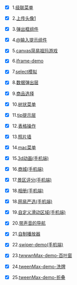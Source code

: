- [x] 1.[级联菜单](http://like333.github.io/级联菜单选择器/index.html)
- [x] 2.[上传头像1](http://like333.github.io/图片上传预览/单张头像上传/index.html)
- [x] 3.[弹出框组件](http://like333.github.io/模态弹窗组件/index.html)
- [x] 4.[@输入提示组件](http://like333.github.io/@输入提示组件/test.html)
- [x] 5.[canvas简易祖玛游戏](http://like333.github.io/canvas简易祖玛游戏/canvas简易版祖玛小游戏.html)
- [x] 6.[iframe-demo](http://like333.github.io/iframe-demo/1.html)
- [x] 7.[select模拟](http://like333.github.io/BOM/select.html)
- [x] 8.[数据弹出层](http://like333.github.io/BOM/数据加弹出层提示/index.html)
- [x] 9.[商品选择](http://like333.github.io/DOM/商品选择.html)
- [x] 10.[树状菜单](http://like333.github.io/DOM/树状菜单.html)
- [x] 11.[tip提示层](http://like333.github.io/DOM/tips提示.html)
- [x] 12.[表格操作](http://like333.github.io/DOM/表单表格数据操作.html)
- [x] 13.[照片墙](http://like333.github.io/js应用/照片墙.html)
- [x] 14.[mac菜单](http://like333.github.io/js应用/苹果菜单.html)
- [x] 15.[3d动画(手机端)](http://like333.github.io/移动端/3d动画/9.html)
- [x] 16.[商城(手机端)](http://like333.github.io/移动端/商城/index1.html)
- [x] 17.[景区评分(手机端)](http://like333.github.io/移动端/景区评分/index.html)
- [x] 18.[相册(手机端)](http://like333.github.io/移动端/相册/index.html)
- [x] 18.[网易严选(手机端)](http://like333.github.io/移动端/网易严选/index.html)
- [x] 19.[自定义滑动区域(手机端)](http://like333.github.io/移动端/自定义滑动区域.html)
- [x] 20.[带声音的导航](http://like333.github.io/带声音的导航/带声音的导航.html)
- [x] 21.[自制播放器](http://like333.github.io/自制播放器/自制播放器.html)
- [x] 22.[swiper-demo(手机端)](http://like333.github.io/swiper-demo/first.html)
- [x] 23.[twwwnMax-demo-百叶窗](http://like333.github.io/tweenMax-demo/baiyechuang.html)
- [x] 24.[tweenMax-demo-洗牌](http://like333.github.io/tweenMax-demo/xipai.html)
- [x] 25.[tweenMax-demo-折叠](http://like333.github.io/tweenMax-demo/zhezhi.html)



